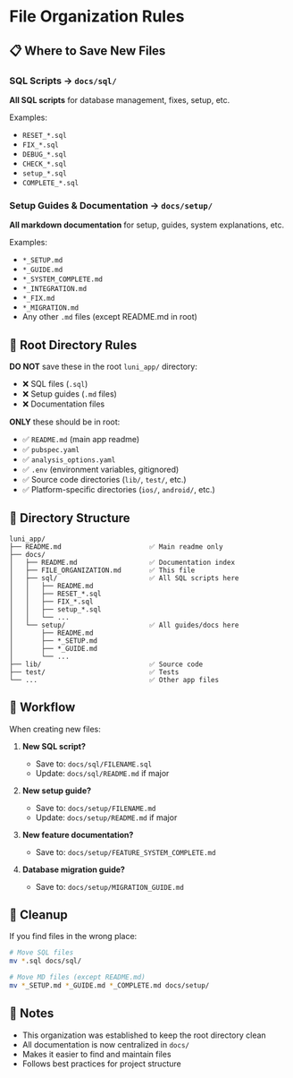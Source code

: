 # File Organization Rules

## 📋 Where to Save New Files

### SQL Scripts → `docs/sql/`
**All SQL scripts** for database management, fixes, setup, etc.

Examples:
- `RESET_*.sql`
- `FIX_*.sql`
- `DEBUG_*.sql`
- `CHECK_*.sql`
- `setup_*.sql`
- `COMPLETE_*.sql`

### Setup Guides & Documentation → `docs/setup/`
**All markdown documentation** for setup, guides, system explanations, etc.

Examples:
- `*_SETUP.md`
- `*_GUIDE.md`
- `*_SYSTEM_COMPLETE.md`
- `*_INTEGRATION.md`
- `*_FIX.md`
- `*_MIGRATION.md`
- Any other `.md` files (except README.md in root)

## 🚫 Root Directory Rules

**DO NOT** save these in the root `luni_app/` directory:
- ❌ SQL files (`.sql`)
- ❌ Setup guides (`.md` files)
- ❌ Documentation files

**ONLY** these should be in root:
- ✅ `README.md` (main app readme)
- ✅ `pubspec.yaml`
- ✅ `analysis_options.yaml`
- ✅ `.env` (environment variables, gitignored)
- ✅ Source code directories (`lib/`, `test/`, etc.)
- ✅ Platform-specific directories (`ios/`, `android/`, etc.)

## 📁 Directory Structure

```
luni_app/
├── README.md                      ✅ Main readme only
├── docs/
│   ├── README.md                  ✅ Documentation index
│   ├── FILE_ORGANIZATION.md       ✅ This file
│   ├── sql/                       ✅ All SQL scripts here
│   │   ├── README.md
│   │   ├── RESET_*.sql
│   │   ├── FIX_*.sql
│   │   ├── setup_*.sql
│   │   └── ...
│   └── setup/                     ✅ All guides/docs here
│       ├── README.md
│       ├── *_SETUP.md
│       ├── *_GUIDE.md
│       └── ...
├── lib/                           ✅ Source code
├── test/                          ✅ Tests
└── ...                            ✅ Other app files
```

## 🔄 Workflow

When creating new files:

1. **New SQL script?**
   - Save to: `docs/sql/FILENAME.sql`
   - Update: `docs/sql/README.md` if major

2. **New setup guide?**
   - Save to: `docs/setup/FILENAME.md`
   - Update: `docs/setup/README.md` if major

3. **New feature documentation?**
   - Save to: `docs/setup/FEATURE_SYSTEM_COMPLETE.md`

4. **Database migration guide?**
   - Save to: `docs/setup/MIGRATION_GUIDE.md`

## 🧹 Cleanup

If you find files in the wrong place:

```bash
# Move SQL files
mv *.sql docs/sql/

# Move MD files (except README.md)
mv *_SETUP.md *_GUIDE.md *_COMPLETE.md docs/setup/
```

## 📝 Notes

- This organization was established to keep the root directory clean
- All documentation is now centralized in `docs/`
- Makes it easier to find and maintain files
- Follows best practices for project structure

